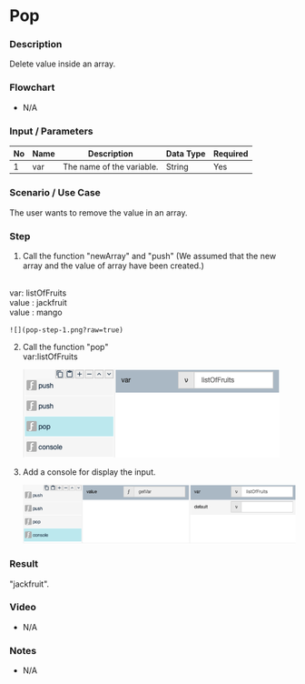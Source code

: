 ﻿# Pop

### Description

Delete value inside an array.

### Flowchart

- N/A 

### Input / Parameters

| No | Name | Description | Data Type | Required |
| ------ | ------ | ------ |------ | ------ |
| 1 | var | The name of the variable. | String | Yes |

### Scenario / Use Case

The user wants to remove the value in an array.

### Step

1. Call the function "newArray" and "push" (We assumed that the new array and the value of array have been created.)
</br>
var: listOfFruits<br />
value : jackfruit<br>
value : mango<br>

    ![](pop-step-1.png?raw=true)
    
2. Call the function "pop" <br>
   var:listOfFruits<br />
    
    ![](pop-step-2.png?raw=true)
    
3.  Add a console for display the input.
  
     ![](pop-step-3.png?raw=true)

### Result

"jackfruit".

### Video

- N/A

<!--[![Video](http://i.imgur.com/Ot5DWAW.png)](https://youtu.be/StTqXEQ2l-Y?t=35s)-->

### Notes

- N/A